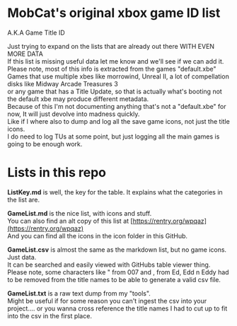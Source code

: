 # MobCat's original xbox game ID list

A.K.A Game Title ID

Just trying to expand on the lists that are already out there WITH EVEN MORE DATA  
If this list is missing useful data let me know and we'll see if we can add it.  
Please note, most of this info is extracted from the games "default.xbe"  
Games that use multiple xbes like morrowind, Unreal II, a lot of compellation disks like Midway Arcade Treasures 3  
or any game that has a Title Update, so that is actually what's booting not the default xbe may produce different metadata.  
Because of this I'm not documenting anything that's not a "default.xbe" for now, It will just devolve into madness quickly.  
Like if I where also to dump and log all the save game icons, not just the title icons.  
I do need to log TUs at some point, but just logging all the main games is going to be enough work.

# Lists in this repo

**ListKey.md** is well, the key for the table. It explains what the categories in the list are.

**GameList.md** is the nice list, with icons and stuff.  
You can also find an alt copy of this list at [https://rentry.org/wpqaz](https://rentry.org/wpqaz)  
And you can find all the icons in the icon folder in this GitHub.

**GameList.csv** is almost the same as the markdown list, but no game icons. Just data.  
It can be searched and easily viewed with GitHubs table viewer thing.  
Please note, some characters like " from 007 and , from Ed, Edd n Eddy had to be removed from the title names to be able to generate a valid csv file.

**GameList.txt** is a raw text dump from my "tools".  
Might be useful if for some reason you can't ingest the csv into your project.... or you wanna cross reference the title names I had to cut up to fit into the csv in the first place.
